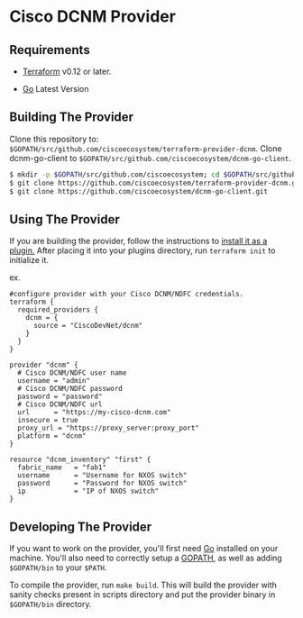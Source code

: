 # Cisco DCNM Provider

Requirements
------------

- [Terraform](https://www.terraform.io/downloads.html) v0.12 or later.

- [Go](https://golang.org/doc/install) Latest Version

## Building The Provider ##
Clone this repository to: `$GOPATH/src/github.com/ciscoecosystem/terraform-provider-dcnm`.
Clone dcnm-go-client to `$GOPATH/src/github.com/ciscoecosystem/dcnm-go-client`.

```sh
$ mkdir -p $GOPATH/src/github.com/ciscoecosystem; cd $GOPATH/src/github.com/ciscoecosystem
$ git clone https://github.com/ciscoecosystem/terraform-provider-dcnm.git
$ git clone https://github.com/ciscoecosystem/dcnm-go-client.git
```


Using The Provider
------------------
If you are building the provider, follow the instructions to [install it as a plugin.](https://www.terraform.io/docs/plugins/basics.html#installing-a-plugin) After placing it into your plugins directory, run `terraform init` to initialize it.

ex.
```hcl
#configure provider with your Cisco DCNM/NDFC credentials.
terraform {
  required_providers {
    dcnm = {
      source = "CiscoDevNet/dcnm"
    }
  }
}

provider "dcnm" {
  # Cisco DCNM/NDFC user name
  username = "admin"
  # Cisco DCNM/NDFC password
  password = "password"
  # Cisco DCNM/NDFC url
  url      = "https://my-cisco-dcnm.com"
  insecure = true
  proxy_url = "https://proxy_server:proxy_port"
  platform = "dcnm"
}

resource "dcnm_inventory" "first" {
  fabric_name   = "fab1"
  username      = "Username for NXOS switch"
  password      = "Password for NXOS switch"
  ip            = "IP of NXOS switch"
}
```


Developing The Provider
-----------------------
If you want to work on the provider, you'll first need [Go](http://www.golang.org) installed on your machine. You'll also need to correctly setup a [GOPATH](http://golang.org/doc/code.html#GOPATH), as well as adding `$GOPATH/bin` to your `$PATH`.

To compile the provider, run `make build`. This will build the provider with sanity checks present in scripts directory and put the provider binary in `$GOPATH/bin` directory.

